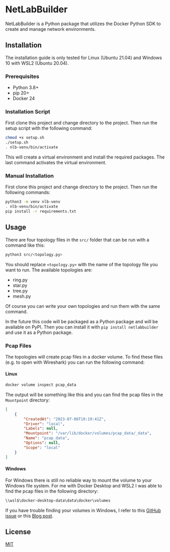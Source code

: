 # NetLabBuilder

NetLabBuilder is a Python package that utilizes the Docker Python SDK to create and manage network environments.

## Installation
The installation guide is only tested for Linux (Ubuntu 21.04) and Windows 10 with WSL2 (Ubuntu 20.04).
### Prerequisites
- Python 3.8+
- pip 20+
- Docker 24

### Installation Script
First clone this project and change directory to the project. Then run the setup script with the following command:

```bash
chmod +x setup.sh
./setup.sh
. nlb-venv/bin/activate
```	

This will create a virtual environment and install the required packages. The last command activates the virtual environment.

### Manual Installation
First clone this project and change directory to the project. Then run the following commands:

```bash
python3 -m venv nlb-venv
. nlb-venv/bin/activate
pip install -r requirements.txt
```

## Usage
There are four topology files in the `src/` folder that can be run with a command like this:

```bash
python3 src/<topology.py>
```

You should replace `<topology.py>` with the name of the topology file you want to run. The available topologies are:
- ring.py
- star.py
- tree.py
- mesh.py

Of course you can write your own topologies and run them with the same command.

In the future this code will be packaged as a Python package and will be available on PyPI. Then you can install it with `pip install netlabbuilder` and use it as a Python package.

### Pcap Files
The topologies will create pcap files in a docker volume. To find these files (e.g. to open with Wireshark) you can run the following command:

#### Linux

```bash
docker volume inspect pcap_data
```

The output will be something like this and you can find the pcap files in the `Mountpoint` directory:

```json
[
    {
        "CreatedAt": "2023-07-06T10:19:41Z",
        "Driver": "local",
        "Labels": null,
        "Mountpoint": "/var/lib/docker/volumes/pcap_data/_data",
        "Name": "pcap_data",
        "Options": null,
        "Scope": "local"
    }
]
```

#### Windows
For Windows there is still no reliable way to mount the volume to your Windows file system. For me with Docker Desktop and WSL2 I was able to find the pcap files in the following directory:

```bash
\\wsl$\docker-desktop-data\data\docker\volumes
```

If you have trouble finding your volumes in Windows, I refer to this [GitHub issue](https://github.com/microsoft/WSL/discussions/4176) or this [Blog post](https://dev.to/kim-ch/move-docker-desktop-data-distro-out-of-system-drive-4cg2).


## License
[MIT](https://choosealicense.com/licenses/mit/)
